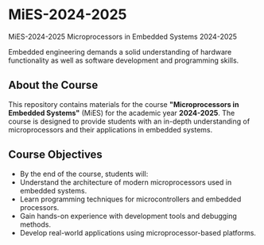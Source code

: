 # MiES-2024-2025
MiES-2024-2025 Microprocessors in Embedded Systems 2024-2025

Embedded engineering demands a solid understanding of hardware functionality as well as software development and programming skills.

## About the Course
This repository contains materials for the course **"Microprocessors in Embedded Systems"** (MiES) for the academic year **2024-2025**. The course is designed to provide students with an in-depth understanding of microprocessors and their applications in embedded systems.

## Course Objectives
- By the end of the course, students will:
- Understand the architecture of modern microprocessors used in embedded systems.
- Learn programming techniques for microcontrollers and embedded processors.
- Gain hands-on experience with development tools and debugging methods.
- Develop real-world applications using microprocessor-based platforms.
